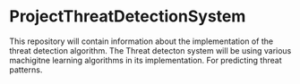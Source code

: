 # ProjectThreatDetectionSystem

This repository will contain information about the implementation of the threat detection algorithm. The Threat detecton system will be using various machigitne learning algorithms in its implementation. 
For predicting threat patterns.  
